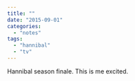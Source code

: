 ```yaml
---
title: ""
date: "2015-09-01"
categories: 
  - "notes"
tags: 
  - "hannibal"
  - "tv"
---
```


Hannibal season finale. This is me excited.
